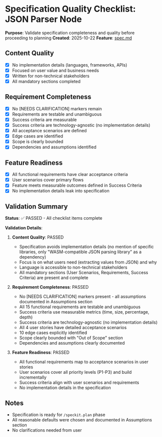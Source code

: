 # Specification Quality Checklist: JSON Parser Node

**Purpose**: Validate specification completeness and quality before proceeding to planning
**Created**: 2025-10-22
**Feature**: [spec.md](../spec.md)

## Content Quality

- [x] No implementation details (languages, frameworks, APIs)
- [x] Focused on user value and business needs
- [x] Written for non-technical stakeholders
- [x] All mandatory sections completed

## Requirement Completeness

- [x] No [NEEDS CLARIFICATION] markers remain
- [x] Requirements are testable and unambiguous
- [x] Success criteria are measurable
- [x] Success criteria are technology-agnostic (no implementation details)
- [x] All acceptance scenarios are defined
- [x] Edge cases are identified
- [x] Scope is clearly bounded
- [x] Dependencies and assumptions identified

## Feature Readiness

- [x] All functional requirements have clear acceptance criteria
- [x] User scenarios cover primary flows
- [x] Feature meets measurable outcomes defined in Success Criteria
- [x] No implementation details leak into specification

## Validation Summary

**Status**: ✅ PASSED - All checklist items complete

**Validation Details**:

1. **Content Quality**: PASSED
   - Specification avoids implementation details (no mention of specific libraries, only "WASM-compatible JSON parsing library" as a dependency)
   - Focus is on what users need (extracting values from JSON) and why
   - Language is accessible to non-technical stakeholders
   - All mandatory sections (User Scenarios, Requirements, Success Criteria) are present and complete

2. **Requirement Completeness**: PASSED
   - No [NEEDS CLARIFICATION] markers present - all assumptions documented in Assumptions section
   - All 15 functional requirements are testable and unambiguous
   - Success criteria use measurable metrics (time, size, percentage, depth)
   - Success criteria are technology-agnostic (no implementation details)
   - All 4 user stories have detailed acceptance scenarios
   - 10 edge cases explicitly identified
   - Scope clearly bounded with "Out of Scope" section
   - Dependencies and assumptions clearly documented

3. **Feature Readiness**: PASSED
   - All functional requirements map to acceptance scenarios in user stories
   - User scenarios cover all priority levels (P1-P3) and build incrementally
   - Success criteria align with user scenarios and requirements
   - No implementation details in the specification

## Notes

- Specification is ready for `/speckit.plan` phase
- All reasonable defaults were chosen and documented in Assumptions section
- No clarifications needed from user
